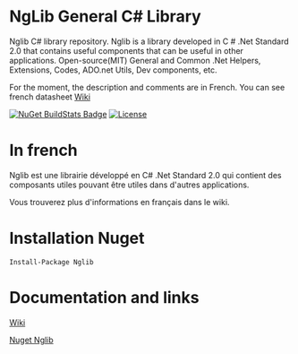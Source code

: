 NgLib General C# Library
==========================

Nglib C# library repository. Nglib is a library developed in C # .Net Standard 2.0 that contains useful components that can be useful in other applications.
Open-source(MIT) General and Common .Net Helpers, Extensions, Codes, ADO.net Utils, Dev components, etc. 

For the moment, the description and comments are in French.
You can see french datasheet [Wiki](https://github.com/Nuegy/Nglib/wiki)



[![NuGet BuildStats Badge](https://buildstats.info/nuget/Nglib)](https://www.nuget.org/packages/Nglib) 
[![License](https://img.shields.io/badge/license-MIT-blue.svg)](https://github.com/NueGy/NgLib/blob/master/Licence.md)


# In french

Nglib est une librairie développé en C# .Net Standard 2.0 qui contient des composants utiles pouvant être utiles dans d'autres applications.

Vous trouverez plus d'informations en français dans le wiki.



# Installation Nuget
```
Install-Package Nglib
```

# Documentation and links
[Wiki](https://github.com/Nuegy/Nglib/wiki)

[Nuget Nglib](https://www.nuget.org/packages/Nglib)


